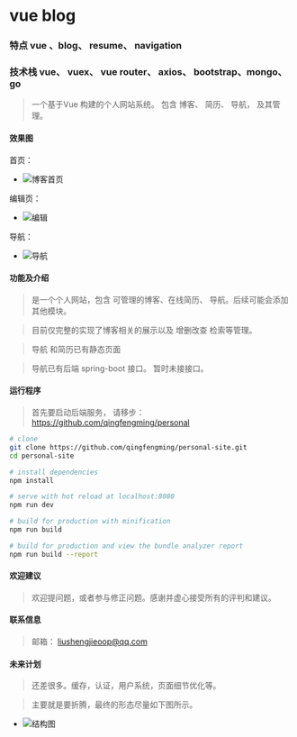 # vue blog    


### 特点 vue 、blog、 resume、 navigation
### 技术栈  vue、 vuex、 vue router、 axios、 bootstrap、mongo、 go

> 一个基于Vue 构建的个人网站系统。 包含 博客、 简历、 导航， 及其管理。  

#### 效果图

首页：

*   ![博客首页](https://github.com/qingfengming/noteImg/blob/master/readme/blog-home.png?raw=true)

编辑页：

*   ![编辑](https://github.com/qingfengming/noteImg/blob/master/readme/edit.png?raw=true)

导航：

*   ![导航](https://github.com/qingfengming/noteImg/blob/master/readme/nav.png?raw=true)




#### 功能及介绍

> 是一个个人网站，包含 可管理的博客、在线简历、 导航。后续可能会添加其他模块。

> 目前仅完整的实现了博客相关的展示以及 增删改查 检索等管理。

> 导航 和简历已有静态页面

> 导航已有后端 spring-boot 接口。 暂时未接接口。



####   运行程序
> 首先要启动后端服务， 请移步： https://github.com/qingfengming/personal

``` bash
# clone
git clone https://github.com/qingfengming/personal-site.git
cd personal-site

# install dependencies
npm install

# serve with hot reload at localhost:8080
npm run dev

# build for production with minification
npm run build

# build for production and view the bundle analyzer report
npm run build --report
```


####    欢迎建议

> 欢迎提问题，或者参与修正问题。感谢并虚心接受所有的评判和建议。

####    联系信息

>  邮箱：    liushengjieoop@qq.com

####    未来计划

> 还差很多。缓存，认证，用户系统，页面细节优化等。


> 主要就是要折腾，最终的形态尽量如下图所示。

*   ![结构图](https://github.com/qingfengming/noteImg/blob/master/readme/architecture.png?raw=true)
